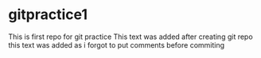 # gitpractice1
This is first repo for git practice
This text was added after creating git repo
this text was added as i forgot to put comments before commiting 
